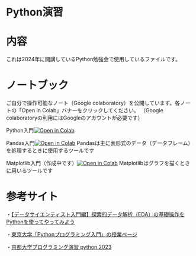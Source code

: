 # Python演習

# 内容
これは2024年に開講しているPython勉強会で使用しているファイルです。

# ノートブック
ご自分で操作可能なノート（Google colaboratory）を公開しています。各ノートの「Open in Colab」バナーをクリックしてください。
（Google colaboratoryの利用にはGoogleのアカウントが必要です）

Python入門[![Open in Colab](https://colab.research.google.com/assets/colab-badge.svg)](https://colab.research.google.com/github/Satyosh/Python_Learning/blob/master/Python_nyumon.ipynb)

Pandas入門[![Open in Colab](https://colab.research.google.com/assets/colab-badge.svg)](https://colab.research.google.com/github/Satyosh/Python_Learning/blob/master/Pandas.ipynb)
Pandasは主に表形式のデータ（データフレーム）を処理するときに使用するツールです

Matplotlib入門（作成中です）[![Open in Colab](https://colab.research.google.com/assets/colab-badge.svg)](https://colab.research.google.com/github/Satyosh/Python_Learning/blob/master/matplotlib.ipynb)
Matplotlibはグラフを描くときに用いるツールです

# 参考サイト
・[【データサイエンティスト入門編】探索的データ解析（EDA）の基礎操作をPythonを使ってやってみよう](https://www.codexa.net/basic-exploratory-data-analysis-with-python/)

・[東京大学「Pythonプログラミング入門」の授業ページ
](https://utokyo-ipp.github.io/course/)

・[京都大学プログラミング演習 python 2023](https://repository.kulib.kyoto-u.ac.jp/dspace/handle/2433/285599)

